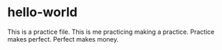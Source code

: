 # hello-world
This is a practice file.
This is me practicing making a practice.
Practice makes perfect.
Perfect makes money.
